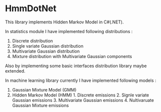 HmmDotNet
=========

This library implements Hidden Markov Model in C#(.NET). 

In statistics module I have implemented following distributions :
  1. Discrete distribution
  2. Single variate Gaussian distribution 
  3. Multivariate Gaussian distribution
  4. Mixture distribution with Multivariate Gaussian components

Also by implementing some basic interfaces distribution library maybe extended.

In machine learning library currently I have implemented following models :
  1. Gaussian Mixture Model (GMM)
  2. Hidden Markov Model (HMM) 
    1. Discrete emissions
    2. Signle variate Gaussian emissions
    3. Multivariate Gaussian emissions
    4. Nultivaruate Gaussian Mixture emissions
